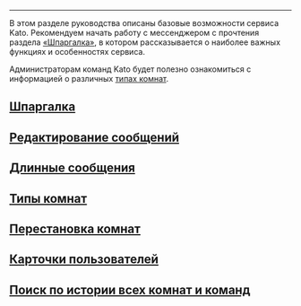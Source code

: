***

В этом разделе руководства описаны базовые возможности сервиса Kato. Рекомендуем начать работу с мессенджером с прочтения раздела [«Шпаргалка»](/articles/ru/general/cheatsheet), в котором рассказывается о наиболее важных функциях и особенностях сервиса.

Администраторам команд Kato будет полезно ознакомиться с информацией о различных [типах комнат](/articles/ru/general/room-types).

## [Шпаргалка](/articles/ru/general/cheatsheet)
## [Редактирование сообщений](/articles/ru/general/editing-messages)
## [Длинные сообщения](/articles/ru/general/long-messages)
## [Типы комнат](/articles/ru/general/room-types)
## [Перестановка комнат](/articles/ru/general/room-drag-n-drop)
## [Карточки пользователей](/articles/ru/general/profile-cards)
## [Поиск по истории всех комнат и команд](/articles/ru/general/global-search)
